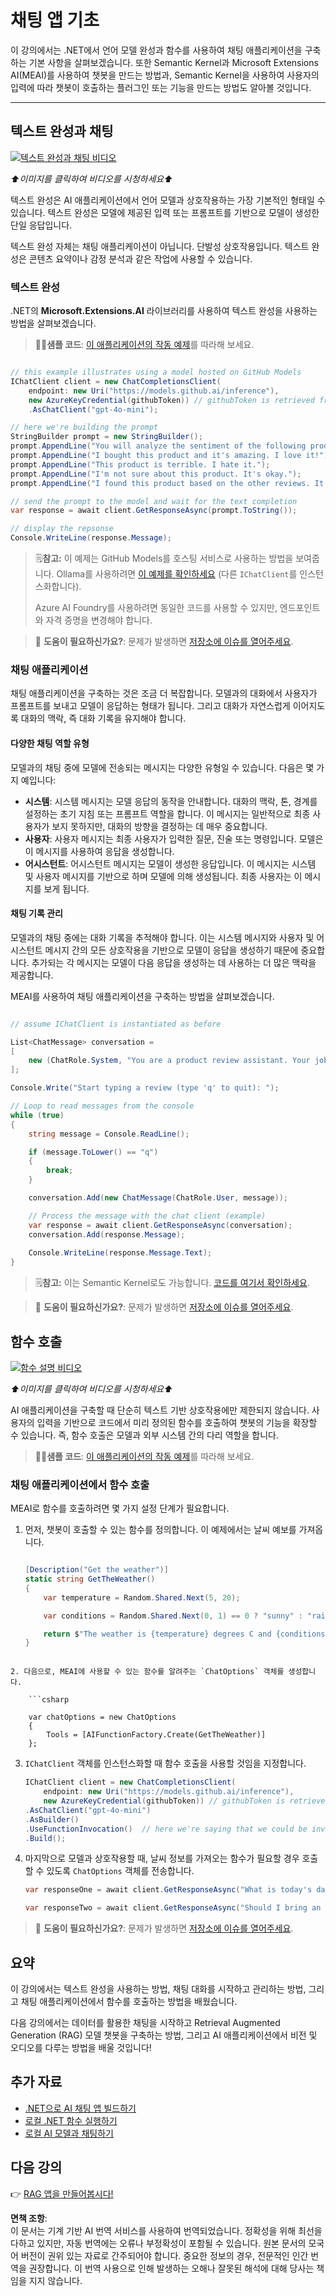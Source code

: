 # 채팅 앱 기초

이 강의에서는 .NET에서 언어 모델 완성과 함수를 사용하여 채팅 애플리케이션을 구축하는 기본 사항을 살펴보겠습니다. 또한 Semantic Kernel과 Microsoft Extensions AI(MEAI)를 사용하여 챗봇을 만드는 방법과, Semantic Kernel을 사용하여 사용자의 입력에 따라 챗봇이 호출하는 플러그인 또는 기능을 만드는 방법도 알아볼 것입니다.

---

## 텍스트 완성과 채팅

[![텍스트 완성과 채팅 비디오](https://img.youtube.com/vi/Av1FCQf83QU/0.jpg)](https://youtu.be/Av1FCQf83QU?feature=shared)

_⬆️이미지를 클릭하여 비디오를 시청하세요⬆️_

텍스트 완성은 AI 애플리케이션에서 언어 모델과 상호작용하는 가장 기본적인 형태일 수 있습니다. 텍스트 완성은 모델에 제공된 입력 또는 프롬프트를 기반으로 모델이 생성한 단일 응답입니다.

텍스트 완성 자체는 채팅 애플리케이션이 아닙니다. 단발성 상호작용입니다. 텍스트 완성은 콘텐츠 요약이나 감정 분석과 같은 작업에 사용할 수 있습니다.

### 텍스트 완성

.NET의 **Microsoft.Extensions.AI** 라이브러리를 사용하여 텍스트 완성을 사용하는 방법을 살펴보겠습니다.

> 🧑‍💻**샘플 코드**: [이 애플리케이션의 작동 예제](../../../03-CoreGenerativeAITechniques/src/BasicChat-01MEAI)를 따라해 보세요.

```csharp

// this example illustrates using a model hosted on GitHub Models
IChatClient client = new ChatCompletionsClient(
    endpoint: new Uri("https://models.github.ai/inference"),
    new AzureKeyCredential(githubToken)) // githubToken is retrieved from the environment variables
    .AsChatClient("gpt-4o-mini");

// here we're building the prompt
StringBuilder prompt = new StringBuilder();
prompt.AppendLine("You will analyze the sentiment of the following product reviews. Each line is its own review. Output the sentiment of each review in a bulleted list and then provide a generate sentiment of all reviews. ");
prompt.AppendLine("I bought this product and it's amazing. I love it!");
prompt.AppendLine("This product is terrible. I hate it.");
prompt.AppendLine("I'm not sure about this product. It's okay.");
prompt.AppendLine("I found this product based on the other reviews. It worked for a bit, and then it didn't.");

// send the prompt to the model and wait for the text completion
var response = await client.GetResponseAsync(prompt.ToString());

// display the repsonse
Console.WriteLine(response.Message);

```

> 🗒️**참고:** 이 예제는 GitHub Models를 호스팅 서비스로 사용하는 방법을 보여줍니다. Ollama를 사용하려면 [이 예제를 확인하세요](../../../03-CoreGenerativeAITechniques/src/BasicChat-03Ollama) (다른 `IChatClient`를 인스턴스화합니다).
>
> Azure AI Foundry를 사용하려면 동일한 코드를 사용할 수 있지만, 엔드포인트와 자격 증명을 변경해야 합니다.

> 🙋 **도움이 필요하신가요?**: 문제가 발생하면 [저장소에 이슈를 열어주세요](https://github.com/microsoft/Generative-AI-for-beginners-dotnet/issues/new).

### 채팅 애플리케이션

채팅 애플리케이션을 구축하는 것은 조금 더 복잡합니다. 모델과의 대화에서 사용자가 프롬프트를 보내고 모델이 응답하는 형태가 됩니다. 그리고 대화가 자연스럽게 이어지도록 대화의 맥락, 즉 대화 기록을 유지해야 합니다.

#### 다양한 채팅 역할 유형

모델과의 채팅 중에 모델에 전송되는 메시지는 다양한 유형일 수 있습니다. 다음은 몇 가지 예입니다:

* **시스템**: 시스템 메시지는 모델 응답의 동작을 안내합니다. 대화의 맥락, 톤, 경계를 설정하는 초기 지침 또는 프롬프트 역할을 합니다. 이 메시지는 일반적으로 최종 사용자가 보지 못하지만, 대화의 방향을 결정하는 데 매우 중요합니다.
* **사용자**: 사용자 메시지는 최종 사용자가 입력한 질문, 진술 또는 명령입니다. 모델은 이 메시지를 사용하여 응답을 생성합니다.
* **어시스턴트**: 어시스턴트 메시지는 모델이 생성한 응답입니다. 이 메시지는 시스템 및 사용자 메시지를 기반으로 하며 모델에 의해 생성됩니다. 최종 사용자는 이 메시지를 보게 됩니다.

#### 채팅 기록 관리

모델과의 채팅 중에는 대화 기록을 추적해야 합니다. 이는 시스템 메시지와 사용자 및 어시스턴트 메시지 간의 모든 상호작용을 기반으로 모델이 응답을 생성하기 때문에 중요합니다. 추가되는 각 메시지는 모델이 다음 응답을 생성하는 데 사용하는 더 많은 맥락을 제공합니다.

MEAI를 사용하여 채팅 애플리케이션을 구축하는 방법을 살펴보겠습니다.

```csharp

// assume IChatClient is instantiated as before

List<ChatMessage> conversation =
[
    new (ChatRole.System, "You are a product review assistant. Your job is to help people write great product reviews. Keep asking questions on the person's experience with the product until you have enough information to write a review. Then write the review for them and ask if they are happy with it.")
];

Console.Write("Start typing a review (type 'q' to quit): ");

// Loop to read messages from the console
while (true)
{    
    string message = Console.ReadLine();

    if (message.ToLower() == "q")
    {
        break;
    }

    conversation.Add(new ChatMessage(ChatRole.User, message));

    // Process the message with the chat client (example)
    var response = await client.GetResponseAsync(conversation);
    conversation.Add(response.Message);
    
    Console.WriteLine(response.Message.Text);    
}

```

> 🗒️**참고:** 이는 Semantic Kernel로도 가능합니다. [코드를 여기서 확인하세요](../../../03-CoreGenerativeAITechniques/src/BasicChat-02SK).

> 🙋 **도움이 필요하신가요?**: 문제가 발생하면 [저장소에 이슈를 열어주세요](https://github.com/microsoft/Generative-AI-for-beginners-dotnet/issues/new).

## 함수 호출

[![함수 설명 비디오](https://img.youtube.com/vi/i84GijmGlYU/0.jpg)](https://youtu.be/i84GijmGlYU?feature=shared)

_⬆️이미지를 클릭하여 비디오를 시청하세요⬆️_

AI 애플리케이션을 구축할 때 단순히 텍스트 기반 상호작용에만 제한되지 않습니다. 사용자의 입력을 기반으로 코드에서 미리 정의된 함수를 호출하여 챗봇의 기능을 확장할 수 있습니다. 즉, 함수 호출은 모델과 외부 시스템 간의 다리 역할을 합니다.

> 🧑‍💻**샘플 코드**: [이 애플리케이션의 작동 예제](../../../03-CoreGenerativeAITechniques/src/MEAIFunctions)를 따라해 보세요.

### 채팅 애플리케이션에서 함수 호출

MEAI로 함수를 호출하려면 몇 가지 설정 단계가 필요합니다.

1. 먼저, 챗봇이 호출할 수 있는 함수를 정의합니다. 이 예제에서는 날씨 예보를 가져옵니다.

    ```csharp

    [Description("Get the weather")]
    static string GetTheWeather()
    {    
        var temperature = Random.Shared.Next(5, 20);

        var conditions = Random.Shared.Next(0, 1) == 0 ? "sunny" : "rainy";

        return $"The weather is {temperature} degrees C and {conditions}.";
    }

```

2. 다음으로, MEAI에 사용할 수 있는 함수를 알려주는 `ChatOptions` 객체를 생성합니다.

    ```csharp

    var chatOptions = new ChatOptions
    {
        Tools = [AIFunctionFactory.Create(GetTheWeather)]
    };

```

3. `IChatClient` 객체를 인스턴스화할 때 함수 호출을 사용할 것임을 지정합니다.

    ```csharp
    IChatClient client = new ChatCompletionsClient(
        endpoint: new Uri("https://models.github.ai/inference"),
        new AzureKeyCredential(githubToken)) // githubToken is retrieved from the environment variables
    .AsChatClient("gpt-4o-mini")
    .AsBuilder()
    .UseFunctionInvocation()  // here we're saying that we could be invoking functions!
    .Build();
    ```

4. 마지막으로 모델과 상호작용할 때, 날씨 정보를 가져오는 함수가 필요할 경우 호출할 수 있도록 `ChatOptions` 객체를 전송합니다.

    ```csharp
    var responseOne = await client.GetResponseAsync("What is today's date", chatOptions); // won't call the function

    var responseTwo = await client.GetResponseAsync("Should I bring an umbrella with me today?", chatOptions); // will call the function
    ```

> 🙋 **도움이 필요하신가요?**: 문제가 발생하면 [저장소에 이슈를 열어주세요](https://github.com/microsoft/Generative-AI-for-beginners-dotnet/issues/new).

## 요약

이 강의에서는 텍스트 완성을 사용하는 방법, 채팅 대화를 시작하고 관리하는 방법, 그리고 채팅 애플리케이션에서 함수를 호출하는 방법을 배웠습니다.

다음 강의에서는 데이터를 활용한 채팅을 시작하고 Retrieval Augmented Generation (RAG) 모델 챗봇을 구축하는 방법, 그리고 AI 애플리케이션에서 비전 및 오디오를 다루는 방법을 배울 것입니다!

## 추가 자료

- [.NET으로 AI 채팅 앱 빌드하기](https://learn.microsoft.com/dotnet/ai/quickstarts/get-started-openai?tabs=azd&pivots=openai)
- [로컬 .NET 함수 실행하기](https://learn.microsoft.com/dotnet/ai/quickstarts/quickstart-azure-openai-tool?tabs=azd&pivots=openai)
- [로컬 AI 모델과 채팅하기](https://learn.microsoft.com/dotnet/ai/quickstarts/quickstart-local-ai)

## 다음 강의

👉 [RAG 앱을 만들어봅시다!](./02-retrieval-augmented-generation.md)

**면책 조항**:  
이 문서는 기계 기반 AI 번역 서비스를 사용하여 번역되었습니다. 정확성을 위해 최선을 다하고 있지만, 자동 번역에는 오류나 부정확성이 포함될 수 있습니다. 원본 문서의 모국어 버전이 권위 있는 자료로 간주되어야 합니다. 중요한 정보의 경우, 전문적인 인간 번역을 권장합니다. 이 번역 사용으로 인해 발생하는 오해나 잘못된 해석에 대해 당사는 책임을 지지 않습니다.